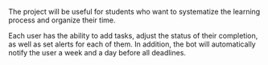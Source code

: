 The project will be useful for students who want to systematize the learning process and organize their time.

Each user has the ability to add tasks, adjust the status of their completion, as well as set alerts for each of them. In addition, the bot will automatically notify the user a week and a day before all deadlines.